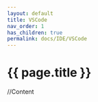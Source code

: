 ```yaml
---
layout: default
title: VSCode
nav_order: 1
has_children: true
permalink: docs/IDE/VSCode
---
```


{{ page.title }}
======================

//Content

